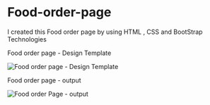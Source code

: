 # Food-order-page
I created this Food order page by using HTML , CSS and BootStrap Technologies 

Food order page - Design Template




![Food order page - Design Template](https://github.com/ra-ghava/Food-order-page/assets/146189602/ddead8d3-02b5-4a4b-b756-b4f9d0f7e12a)




Food order page - output 







![Food order Page - output](https://github.com/ra-ghava/Food-order-page/assets/146189602/711620ce-2eaa-4c69-9a0d-b016d4ec73c7)





